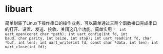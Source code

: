 # libuart

简单封装了Linux下操作串口的操作业务，可以简单通过三两个函数接口完成串口的打开、设置、发送、接收、关闭这几个功能。简单实用！
<code>
int uart_open(const char *path);
int uart_config(int fd, int baud, char parity, int bsize, int stop);
int uart_read(int fd, char *buf, int len);
int uart_write(int fd, const char *data, int len);
int uart_close(int fd);
<code>
